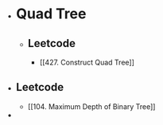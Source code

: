 - # Quad Tree
	- ## Leetcode
		- [[427. Construct Quad Tree]]
- ## Leetcode
	- [[104. Maximum Depth of Binary Tree]]
-
